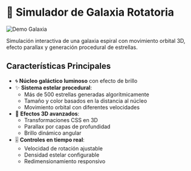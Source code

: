 # 🌌 Simulador de Galaxia Rotatoria

![Demo Galaxia](https://media.giphy.com/media/v1.Y2lkPTc5MGI3NjExZjd6Y2RjYjF0NnB3dW0yN2V6OGh1Y3V5Y2N6ZGxqY2V5bHh5bWZ5NiZlcD12MV9pbnRlcm5hbF9naWZfYnlfaWQmY3Q9Zw/26tn33aiTi1jkl6H6/giphy.gif)

Simulación interactiva de una galaxia espiral con movimiento orbital 3D, efecto parallax y generación procedural de estrellas.

## Características Principales
- 🌀 **Núcleo galáctico luminoso** con efecto de brillo
- ✨ **Sistema estelar procedural**:
  - Más de 500 estrellas generadas algorítmicamente
  - Tamaño y color basados en la distancia al núcleo
  - Movimiento orbital con diferentes velocidades
- 🌠 **Efectos 3D avanzados**:
  - Transformaciones CSS en 3D
  - Parallax por capas de profundidad
  - Brillo dinámico angular
- 🎚️ **Controles en tiempo real**:
  - Velocidad de rotación ajustable
  - Densidad estelar configurable
  - Redimensionamiento responsivo
